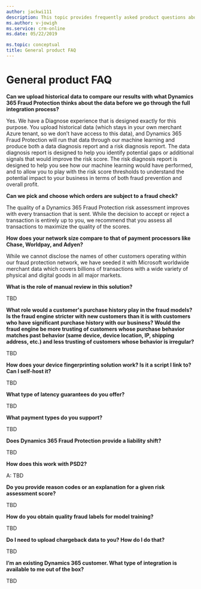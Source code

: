 ```yaml
---
author: jackwi111
description: This topic provides frequently asked product questions about Microsoft Dynamics 365 Fraud Protection.
ms.author: v-jowigh
ms.service: crm-online
ms.date: 05/22/2019

ms.topic: conceptual
title: General product FAQ
---
```


# General product FAQ

**Can we upload historical data to compare our results with what Dynamics 365 Fraud Protection thinks about the data before we go through the full integration process?**

Yes. We have a Diagnose experience that is designed exactly for this purpose. You upload historical data (which stays in your own merchant Azure tenant, so we don’t have access to this data), and Dynamics 365 Fraud Protection will run that data through our machine learning and produce both a data diagnosis report and a risk diagnosis report. The data diagnosis report is designed to help you identify potential gaps or additional signals that would improve the risk score. The risk diagnosis report is designed to help you see how our machine learning would have performed, and to allow you to play with the risk score thresholds to understand the potential impact to your business in terms of both fraud prevention and overall profit. 

**Can we pick and choose which orders are subject to a fraud check?**

The quality of a Dynamics 365 Fraud Protection risk assessment improves with every transaction that is sent. While the decision to accept or reject a transaction is entirely up to you, we recommend that you assess all transactions to maximize the quality of the scores. 

**How does your network size compare to that of payment processors like Chase, Worldpay, and Adyen?**

While we cannot disclose the names of other customers operating within our fraud protection network, we have seeded it with Microsoft worldwide merchant data which covers billions of transactions with a wide variety of physical and digital goods in all major markets. 

**What is the role of manual review in this solution?**

TBD

**What role would a customer's purchase history play in the fraud models? Is the fraud engine stricter with new customers than it is with customers who have significant purchase history with our business? Would the fraud engine be more trusting of customers whose purchase behavior matches past behavior (same device, device location, IP, shipping address, etc.) and less trusting of customers whose behavior is irregular?**

TBD

**How does your device fingerprinting solution work? Is it a script I link to? Can I self-host it?**

TBD

**What type of latency guarantees do you offer?**

TBD

**What payment types do you support?**

TBD

**Does Dynamics 365 Fraud Protection provide a liability shift?**

TBD

**How does this work with PSD2?**

A: TBD

**Do you provide reason codes or an explanation for a given risk assessment score?**

TBD

**How do you obtain quality fraud labels for model training?**

TBD

**Do I need to upload chargeback data to you? How do I do that?**

TBD

**I’m an existing Dynamics 365 customer. What type of integration is available to me out of the box?**

TBD
